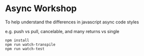 # Async Workshop
To help understand the differences in javascript async code styles

e.g. push vs pull, cancelable, and many returns vs single

```
npm install
npm run watch-transpile
npm run watch-test
```
